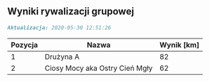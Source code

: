 ## Wyniki rywalizacji grupowej

```markdown
Aktualizacja: 2020-05-30 12:51:26
```

Pozycja | Nazwa | Wynik [km] |
------------ | -------------  | -------------
 1 |Drużyna A | 82 
 2 |Ciosy Mocy aka Ostry Cień Mgły | 62